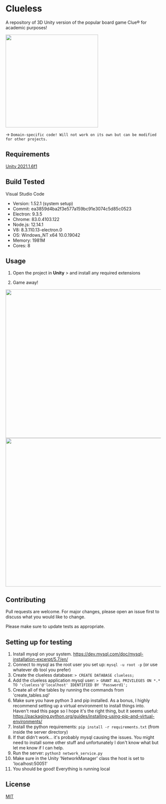 # Clueless

A repository of 3D Unity version of the popular board game Clue® for academic purposes!

<img src="https://github.com/sabneet95/Game-Development/blob/main/Game_Logo.png" width="300" height="300">

→ `Domain-specific code! Will not work on its own but can be modified for other projects.`

## Requirements

[Unity 2021.1.6f1](https://unity3d.com/unity/whats-new/2021.1.6)

## Build Tested

Visual Studio Code
* Version: 1.52.1 (system setup)
* Commit: ea3859d4ba2f3e577a159bc91e3074c5d85c0523
* Electron: 9.3.5
* Chrome: 83.0.4103.122
* Node.js: 12.14.1
* V8: 8.3.110.13-electron.0
* OS: Windows_NT x64 10.0.19042
* Memory: 1981M
* Cores: 8

## Usage

1)	Open the project in **Unity** > and install any required extensions

2)  Game away!

<img src="https://github.com/sabneet95/Game-Development/blob/main/game_title.gif" width="853.3" height="480">
<img src="https://github.com/sabneet95/Game-Development/blob/main/gameboard.gif" width="853.3" height="480">

## Contributing

Pull requests are welcome. For major changes, please open an issue first to discuss what you would like to change.

Please make sure to update tests as appropriate.

## Setting up for testing

1. Install mysql on your system. https://dev.mysql.com/doc/mysql-installation-excerpt/5.7/en/
2. Connect to mysql as the root user you set up: `mysql -u root -p` (or use whatever db tool you prefer)
3. Create the clueless database: `> CREATE DATABASE clueless;`
4. Add the clueless application mysql user: `> GRANT ALL PRIVILEGES ON *.* TO 'clueless'@'localhost' IDENTIFIED BY 'Password1';`
5. Create all of the tables by running the commands from 'create_tables.sql'
6. Make sure you have python 3 and pip installed. As a bonus, I highly recommend setting up a virtual environment to install things into.
Haven't read this page so I hope it's the right thing, but it seems useful: https://packaging.python.org/guides/installing-using-pip-and-virtual-environments/
7. Install the python requirements: `pip install -r requirements.txt` (from inside the server directory)
8. If that didn't work... it's probably mysql causing the issues. You might need to install some other stuff and unfortunately I don't know what but let me know if I can help.
9. Run the server: `python3 network_service.py`
10. Make sure in the Unity 'NetworkManager' class the host is set to 'localhost:50051'
11. You should be good! Everything is running local

## License
[MIT](https://choosealicense.com/licenses/mit/)
